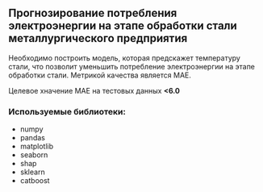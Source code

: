 ## Прогнозирование потребления электроэнергии на этапе обработки стали металлургического предприятия

Необходимо построить модель, которая предскажет температуру стали, что позволит уменьшить потребление электроэнергии на этапе обработки стали.
Метрикой качества является MAE. 

Целевое хначение МАЕ на тестовых данных **<6.0**

### Используемые библиотеки:
- numpy
- pandas
- matplotlib
- seaborn
- shap
- sklearn
- catboost